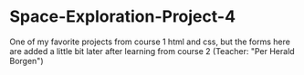 # Space-Exploration-Project-4
One of my favorite projects from course 1 html and css, but the forms here are added a little bit later after learning from course 2 (Teacher: "Per Herald Borgen")
